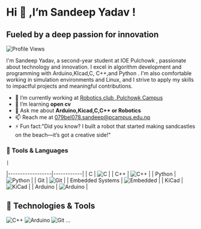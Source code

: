 # Hi 👋 ,I’m Sandeep Yadav !
<u> </U>
## Fueled by a deep passion for innovation

![Profile Views](https://komarev.com/ghpvc/?username=sandeep079&color=blue)


I'm Sandeep Yadav, a second-year student at IOE Pulchowk , passionate about technology and innovation. I excel in algorithm development and programming with  Arduino,KIcad,C,  C++,and Python . I'm also comfortable working in simulation environments and Linux, and I strive to apply my skills to impactful projects and meaningful contributions.

- 🔭 I’m currently working at [ Robotics club ,Pulchowk Campus](https://robotics.pcampus.edu.np)
- 🌱 I’m learning **open cv**
- 💬 Ask me about **Arduino,Kicad,C,C++ or Robotics**
- 📫 Reach me at [079bel078.sandeep@pcampus.edu.np](mailto:079bel078.sandeep@pcampus.edu.np)
- ⚡ Fun fact:"Did you know? I built a robot that started making sandcastles on the beach—it’s got a creative side!"

### 🔧 Tools & Languages
    | 
|------------------|------------|
| C                | ![C](https://img.shields.io/badge/C-%2300599C.svg?style=for-the-badge&logo=c&logoColor=white) |
| C++              | ![C++](https://img.shields.io/badge/C++-%2300599C.svg?style=for-the-badge&logo=c%2B%2B&logoColor=white) |
| Python           | ![Python](https://img.shields.io/badge/Python-%2314354C.svg?style=for-the-badge&logo=python&logoColor=white) |
| Git              | ![Git](https://img.shields.io/badge/Git-%23F05033.svg?style=for-the-badge&logo=git&logoColor=white) |
| Embedded Systems | ![Embedded](https://img.shields.io/badge/Embedded%20Systems-%2314354C.svg?style=for-the-badge&logo=embedded&logoColor=white) |
| KiCad            | ![KiCad](https://img.shields.io/badge/KiCad-%23326CE5.svg?style=for-the-badge&logo=kicad&logoColor=white) |
| Arduino          | ![Arduino](https://img.shields.io/badge/Arduino-%2300979D.svg?style=for-the-badge&logo=arduino&logoColor=white) |


## 🔧 Technologies & Tools

![C++](https://img.shields.io/badge/-C++-00599C?style=flat&logo=cplusplus&logoColor=white)
![Arduino](https://img.shields.io/badge/-Arduino-00979D?style=flat&logo=arduino&logoColor=white)
![Git](https://img.shields.io/badge/-Git-F05032?style=flat&logo=git&logoColor=white)
...
